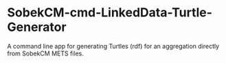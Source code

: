 # SobekCM-cmd-LinkedData-Turtle-Generator
A command line app for generating Turtles (rdf) for an aggregation directly from SobekCM METS files.
